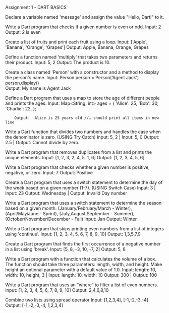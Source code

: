 Assignment 1 - DART BASICS

Declare a variable named 'message' and assign the value "Hello, Dart!" to it.

Write a Dart program that checks if a given number is even or odd.
		Input: 2
		Output:	 2 is even

Create a list of fruits and print each fruit using a loop.
		Input: ['Apple', 'Banana', 'Orange', 'Grapes']
		Output:	 Apple, Banana, Orange, Grapes

Define a function named 'multiply' that takes two parameters and returns their product.
		Input: 5, 2
		Output:	 The product is 10.

Create a class named 'Person' with a constructor and a method to display the person's name.
		Input: Person person = Person(‘Agent Jack’)
			person.display()	
		Output:	 My name is Agent Jack 

Define a Dart program that uses a map to store the age of different people and prints the ages.
		Input: Map<String, int> ages = {
    'Alice': 25,
    'Bob': 30,
    'Charlie': 22,
  };

		Output:	 Alice is 25 years old //… should print all items in new line

Write a Dart function that divides two numbers and handles the case when the denominator is zero. (USING Try Catch)
		Input: 5, 2     |  Input: 5, 0
		Output:	 2.5   |  Output: Cannot divide by zero.	 

Write a Dart program that removes duplicates from a list and prints the unique elements.
		Input: [1, 2, 3, 2, 4, 5, 1, 6]
		Output:	 [1, 2, 3, 4, 5, 6]

Write a Dart program that checks whether a given number is positive, negative, or zero.
		Input: 7
		Output:	 Positive

Create a Dart program that uses a switch statement to determine the day of the week based on a given number (1-7). (USING Switch Case)
		Input: 3                     | Input: 23
		Output:	 Wednesday | Output: Invalid Day number

Write a Dart program that uses a switch statement to determine the season based on a given month. (January/February/March - Winter), (April/May/June - Sprint), (July,August,September - Summer), (October/November/December - Fall) 
		Input: Jan 
		Output:	 Winter

Write a Dart program that skips printing even numbers from a list of integers using 'continue'. 
		Input: [1, 2, 3, 4, 5, 6, 7, 8, 9, 10]
		Output:	 1,3,5,7,9

Create a Dart program that finds the first occurrence of a negative number in a list using 'break'.
	Input: [5, 8, -3, 10, -7, 2]
		Output:	 5, 8

Write a Dart program with a function that calculates the volume of a box.
The function should take three parameters: length, width, and height.
Make height an optional parameter with a default value of 1.0.
Input: length: 10, width: 10, height, 3 | Input: length: 10, width: 10 
		Output:	 300                                        | Output: 100

Write a Dart program that uses an “where” to filter a list of even numbers.
Input: [1, 2, 3, 4, 5, 6, 7, 8, 9, 10]
		Output:	 2,4,6,8,10

Combine two lists using spread operator
Input: [1,2,3,4], [-1,-2,-3,-4]
Output: [-1,-2,-3,-4, 1,2,3,4]
	
